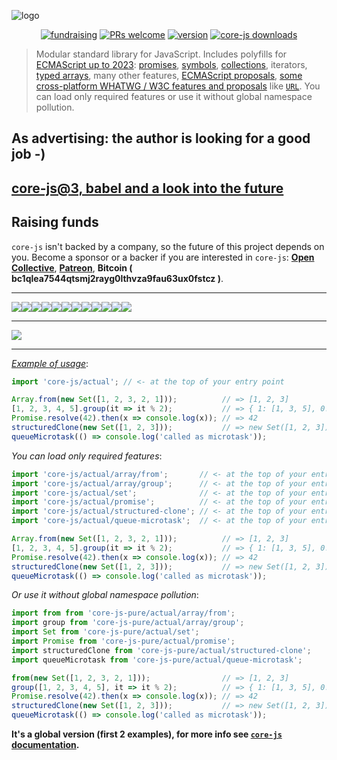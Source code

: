 ![logo](https://user-images.githubusercontent.com/2213682/146607186-8e13ddef-26a4-4ebf-befd-5aac9d77c090.png)

<div align="center">

[![fundraising](https://opencollective.com/core-js/all/badge.svg?label=fundraising)](https://opencollective.com/core-js) [![PRs welcome](https://img.shields.io/badge/PRs-welcome-brightgreen.svg)](https://github.com/zloirock/core-js/blob/master/CONTRIBUTING.md) [![version](https://img.shields.io/npm/v/core-js.svg)](https://www.npmjs.com/package/core-js) [![core-js downloads](https://img.shields.io/npm/dm/core-js.svg?label=npm%20i%20core-js)](https://npm-stat.com/charts.html?package=core-js&package=core-js-pure&package=core-js-compat&from=2014-11-18)

</div>

> Modular standard library for JavaScript. Includes polyfills for [ECMAScript up to 2023](https://github.com/zloirock/core-js#ecmascript): [promises](https://github.com/zloirock/core-js#ecmascript-promise), [symbols](https://github.com/zloirock/core-js#ecmascript-symbol), [collections](https://github.com/zloirock/core-js#ecmascript-collections), iterators, [typed arrays](https://github.com/zloirock/core-js#ecmascript-typed-arrays), many other features, [ECMAScript proposals](https://github.com/zloirock/core-js#ecmascript-proposals), [some cross-platform WHATWG / W3C features and proposals](#web-standards) like [`URL`](https://github.com/zloirock/core-js#url-and-urlsearchparams). You can load only required features or use it without global namespace pollution.

## As advertising: the author is looking for a good job -)

## [core-js@3, babel and a look into the future](https://github.com/zloirock/core-js/tree/master/docs/2019-03-19-core-js-3-babel-and-a-look-into-the-future.md)

## Raising funds

`core-js` isn't backed by a company, so the future of this project depends on you. Become a sponsor or a backer if you are interested in `core-js`: [**Open Collective**](https://opencollective.com/core-js), [**Patreon**](https://patreon.com/zloirock), **Bitcoin ( bc1qlea7544qtsmj2rayg0lthvza9fau63ux0fstcz )**.

---

<a href="https://opencollective.com/core-js/sponsor/0/website" target="_blank"><img src="https://opencollective.com/core-js/sponsor/0/avatar.svg"></a><a href="https://opencollective.com/core-js/sponsor/1/website" target="_blank"><img src="https://opencollective.com/core-js/sponsor/1/avatar.svg"></a><a href="https://opencollective.com/core-js/sponsor/2/website" target="_blank"><img src="https://opencollective.com/core-js/sponsor/2/avatar.svg"></a><a href="https://opencollective.com/core-js/sponsor/3/website" target="_blank"><img src="https://opencollective.com/core-js/sponsor/3/avatar.svg"></a><a href="https://opencollective.com/core-js/sponsor/4/website" target="_blank"><img src="https://opencollective.com/core-js/sponsor/4/avatar.svg"></a><a href="https://opencollective.com/core-js/sponsor/5/website" target="_blank"><img src="https://opencollective.com/core-js/sponsor/5/avatar.svg"></a><a href="https://opencollective.com/core-js/sponsor/6/website" target="_blank"><img src="https://opencollective.com/core-js/sponsor/6/avatar.svg"></a><a href="https://opencollective.com/core-js/sponsor/7/website" target="_blank"><img src="https://opencollective.com/core-js/sponsor/7/avatar.svg"></a><a href="https://opencollective.com/core-js/sponsor/8/website" target="_blank"><img src="https://opencollective.com/core-js/sponsor/8/avatar.svg"></a><a href="https://opencollective.com/core-js/sponsor/9/website" target="_blank"><img src="https://opencollective.com/core-js/sponsor/9/avatar.svg"></a><a href="https://opencollective.com/core-js/sponsor/10/website" target="_blank"><img src="https://opencollective.com/core-js/sponsor/10/avatar.svg"></a><a href="https://opencollective.com/core-js/sponsor/11/website" target="_blank"><img src="https://opencollective.com/core-js/sponsor/11/avatar.svg"></a>

---

<a href="https://opencollective.com/core-js#backers" target="_blank"><img src="https://opencollective.com/core-js/backers.svg?width=890"></a>

---

[*Example of usage*](https://tinyurl.com/2aj9lkwf):
```js
import 'core-js/actual'; // <- at the top of your entry point

Array.from(new Set([1, 2, 3, 2, 1]));          // => [1, 2, 3]
[1, 2, 3, 4, 5].group(it => it % 2);           // => { 1: [1, 3, 5], 0: [2, 4] }
Promise.resolve(42).then(x => console.log(x)); // => 42
structuredClone(new Set([1, 2, 3]));           // => new Set([1, 2, 3])
queueMicrotask(() => console.log('called as microtask'));
```

*You can load only required features*:
```js
import 'core-js/actual/array/from';       // <- at the top of your entry point
import 'core-js/actual/array/group';      // <- at the top of your entry point
import 'core-js/actual/set';              // <- at the top of your entry point
import 'core-js/actual/promise';          // <- at the top of your entry point
import 'core-js/actual/structured-clone'; // <- at the top of your entry point
import 'core-js/actual/queue-microtask';  // <- at the top of your entry point

Array.from(new Set([1, 2, 3, 2, 1]));          // => [1, 2, 3]
[1, 2, 3, 4, 5].group(it => it % 2);           // => { 1: [1, 3, 5], 0: [2, 4] }
Promise.resolve(42).then(x => console.log(x)); // => 42
structuredClone(new Set([1, 2, 3]));           // => new Set([1, 2, 3])
queueMicrotask(() => console.log('called as microtask'));
```

*Or use it without global namespace pollution*:
```js
import from from 'core-js-pure/actual/array/from';
import group from 'core-js-pure/actual/array/group';
import Set from 'core-js-pure/actual/set';
import Promise from 'core-js-pure/actual/promise';
import structuredClone from 'core-js-pure/actual/structured-clone';
import queueMicrotask from 'core-js-pure/actual/queue-microtask';

from(new Set([1, 2, 3, 2, 1]));                // => [1, 2, 3]
group([1, 2, 3, 4, 5], it => it % 2);          // => { 1: [1, 3, 5], 0: [2, 4] }
Promise.resolve(42).then(x => console.log(x)); // => 42
structuredClone(new Set([1, 2, 3]));           // => new Set([1, 2, 3])
queueMicrotask(() => console.log('called as microtask'));
```

**It's a global version (first 2 examples), for more info see [`core-js` documentation](https://github.com/zloirock/core-js/blob/master/README.md).**
